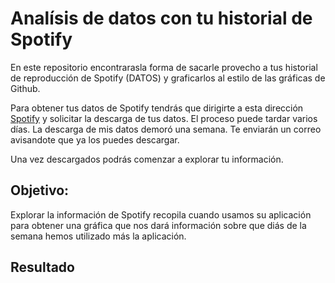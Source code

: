 # Analísis de datos con tu historial de Spotify

En este repositorio encontrarasla forma de sacarle provecho a tus historial de reproducción de Spotify (DATOS) y graficarlos al estilo de las gráficas de Github.

Para obtener tus datos de Spotify tendrás que dirigirte a esta dirección [Spotify](https://www.spotify.com/) y solicitar la descarga de tus datos.
El proceso puede tardar varios días. La descarga de mis datos demoró una semana. Te enviarán un correo avisandote que ya los puedes descargar.

Una vez descargados podrás comenzar a explorar tu información.


## Objetivo:

Explorar la información de Spotify recopila cuando usamos su aplicación para obtener una gráfica que nos dará información sobre que diás de la semana hemos utilizado más la aplicación.

## Resultado



